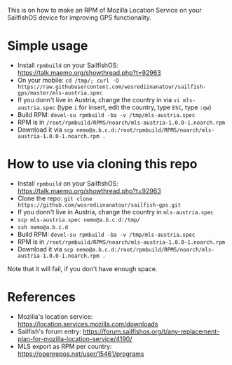 
This is on how to make an RPM of Mozilla Location Service on your SailfishOS device for improving GPS functionality.

# Simple usage

 - Install `rpmbuild` on your SailfishOS: https://talk.maemo.org/showthread.php?t=92963
 - On your mobile: `cd /tmp/; curl -O https://raw.githubusercontent.com/wosrediinanatour/sailfish-gps/master/mls-austria.spec`
 - If you donn't live in Austria, change the country in via `vi mls-austria.spec` (type `i` for insert, edit the country, type `ESC`, type `:qw`)
 - Build RPM: `devel-su rpmbuild -ba -v /tmp/mls-austria.spec`
 - RPM is in `/root/rpmbuild/RPMS/noarch/mls-austria-1.0.0-1.noarch.rpm`
 - Download it via  `scp nemo@a.b.c.d:/root/rpmbuild/RPMS/noarch/mls-austria-1.0.0-1.noarch.rpm .`


# How to use via cloning this repo

 - Install `rpmbuild` on your SailfishOS: https://talk.maemo.org/showthread.php?t=92963
 - Clone the repo: `git clone https://github.com/wosrediinanatour/sailfish-gps.git`
 - If you donn't live in Austria, change the country in `mls-austria.spec`
 - `scp mls-austria.spec nemo@a.b.c.d:/tmp/`
 - `ssh nemo@a.b.c.d`
 - Build RPM: `devel-su rpmbuild -ba -v /tmp/mls-austria.spec`
 - RPM is in `/root/rpmbuild/RPMS/noarch/mls-austria-1.0.0-1.noarch.rpm`
 - Download it via  `scp nemo@a.b.c.d:/root/rpmbuild/RPMS/noarch/mls-austria-1.0.0-1.noarch.rpm .`

Note that it will fail, if you don't have enough space.

# References

- Mozilla's location service: https://location.services.mozilla.com/downloads
- Sailfish's forum entry: https://forum.sailfishos.org/t/any-replacement-plan-for-mozilla-location-service/4190/
- MLS export as RPM per country: https://openrepos.net/user/15461/programs
